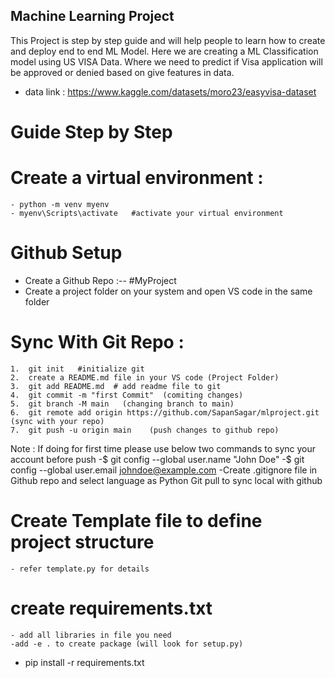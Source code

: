 ##  Machine Learning Project
This Project is step by step guide and will help people to learn how to create and deploy end to end ML Model.
Here we are creating a ML Classification model using US VISA Data. Where we need to predict if Visa application will be approved or denied based on give features in data.

- data link : https://www.kaggle.com/datasets/moro23/easyvisa-dataset

# Guide Step by Step

# Create a virtual environment :
    - python -m venv myenv
    - myenv\Scripts\activate   #activate your virtual environment

# Github Setup
- Create a Github Repo :-- #MyProject
- Create a project folder on your system and open VS code in the same folder
# Sync With Git Repo :
    1.	git init   #initialize git 
    2.	create a README.md file in your VS code (Project Folder)
    3.	git add README.md  # add readme file to git
    4.	git commit -m "first Commit"  (comiting changes)
    5.	git branch -M main   (changing branch to main)
    6.	git remote add origin https://github.com/SapanSagar/mlproject.git  (sync with your repo)
    7.	git push -u origin main    (push changes to github repo)

Note : If doing for first time please use below two commands to sync your account before push
-$ git config --global user.name "John Doe"
-$ git config --global user.email johndoe@example.com
-Create .gitignore file in Github repo and select language as Python
Git pull to sync local with github

# Create Template file to define project structure
    - refer template.py for details
# create requirements.txt
    - add all libraries in file you need
    -add -e . to create package (will look for setup.py)

- pip install -r requirements.txt




